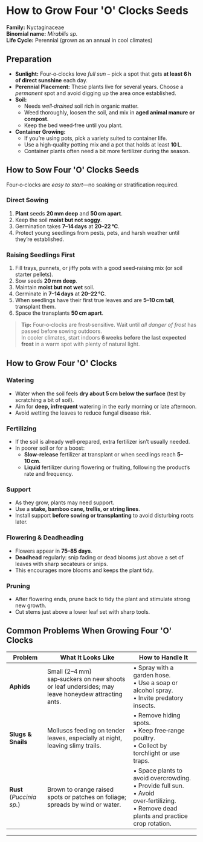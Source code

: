 # How to Grow Four 'O' Clocks Seeds

**Family:** Nyctaginaceae  
**Binomial name:** _Mirabilis sp._  
**Life Cycle:** Perennial (grown as an annual in cool climates)

## Preparation

- **Sunlight:** Four‑o‑clocks love *full sun* – pick a spot that gets **at least 6 h of direct sunshine** each day.  
- **Perennial Placement:** These plants live for several years. Choose a *permanent* spot and avoid digging up the area once established.  
- **Soil:**  
  - Needs *well‑drained* soil rich in organic matter.  
  - Weed thoroughly, loosen the soil, and mix in **aged animal manure or compost**.  
  - Keep the bed weed‑free until you plant.  
- **Container Growing:**  
  - If you’re using pots, pick a variety suited to container life.  
  - Use a high‑quality potting mix and a pot that holds at least **10 L**.  
  - Container plants often need a bit more fertilizer during the season.

## How to Sow Four 'O' Clocks Seeds

Four‑o‑clocks are *easy to start*—no soaking or stratification required.

### Direct Sowing

1. **Plant** seeds **20 mm deep** and **50 cm apart**.  
2. Keep the soil **moist but not soggy**.  
3. Germination takes **7–14 days** at **20–22 °C**.  
4. Protect young seedlings from pests, pets, and harsh weather until they’re established.

### Raising Seedlings First

1. Fill trays, punnets, or jiffy pots with a good seed‑raising mix (or soil starter pellets).  
2. Sow seeds **20 mm deep**.  
3. Maintain **moist but not wet** soil.  
4. Germinate in **7–14 days** at **20–22 °C**.  
5. When seedlings have their first true leaves and are **5–10 cm tall**, transplant them.  
6. Space the transplants **50 cm apart**.

> **Tip:** Four‑o‑clocks are frost‑sensitive. Wait until *all danger of frost* has passed before sowing outdoors.  
> In cooler climates, start indoors **6 weeks before the last expected frost** in a warm spot with plenty of natural light.

## How to Grow Four 'O' Clocks

### Watering

- Water when the soil feels **dry about 5 cm below the surface** (test by scratching a bit of soil).  
- Aim for **deep, infrequent** watering in the early morning or late afternoon.  
- Avoid wetting the leaves to reduce fungal disease risk.

### Fertilizing

- If the soil is already well‑prepared, extra fertilizer isn’t usually needed.  
- In poorer soil or for a boost:  
  - **Slow‑release** fertilizer at transplant or when seedlings reach **5–10 cm**.  
  - **Liquid** fertilizer during flowering or fruiting, following the product’s rate and frequency.

### Support

- As they grow, plants may need support.  
- Use a **stake, bamboo cane, trellis, or string lines**.  
- Install support **before sowing or transplanting** to avoid disturbing roots later.

### Flowering & Deadheading

- Flowers appear in **75–85 days**.  
- **Deadhead** regularly: snip fading or dead blooms just above a set of leaves with sharp secateurs or snips.  
- This encourages more blooms and keeps the plant tidy.

### Pruning

- After flowering ends, prune back to tidy the plant and stimulate strong new growth.  
- Cut stems just above a lower leaf set with sharp tools.

## Common Problems When Growing Four 'O' Clocks

| Problem | What It Looks Like | How to Handle It |
|---------|--------------------|------------------|
| **Aphids** | Small (2–4 mm) sap‑suckers on new shoots or leaf undersides; may leave honeydew attracting ants. | • Spray with a garden hose.<br>• Use a soap or alcohol spray.<br>• Invite predatory insects. |
| **Slugs & Snails** | Molluscs feeding on tender leaves, especially at night, leaving slimy trails. | • Remove hiding spots.<br>• Keep free‑range poultry.<br>• Collect by torchlight or use traps. |
| **Rust** (_Puccinia sp._) | Brown to orange raised spots or patches on foliage; spreads by wind or water. | • Space plants to avoid overcrowding.<br>• Provide full sun.<br>• Avoid over‑fertilizing.<br>• Remove dead plants and practice crop rotation. |

---